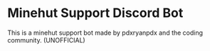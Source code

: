 # Minehut Support Discord Bot
This is a minehut support bot made by pdxryanpdx and the coding community. (UNOFFICIAL)
